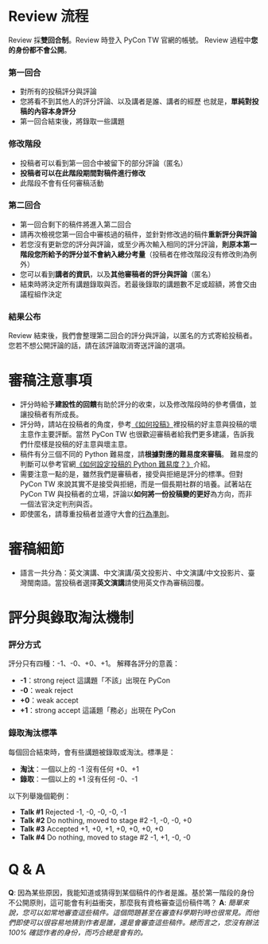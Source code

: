 # Review 流程
Review 採**雙回合制**。Review 時登入 PyCon TW 官網的帳號。
Review 過程中**您的身份都不會公開**。

### 第一回合
- 對所有的投稿評分與評論
- 您將看不到其他人的評分評論、以及講者是誰、講者的經歷
  也就是，**單純對投稿的內容本身評分**
- 第一回合結束後，將錄取一些講題

### 修改階段
- 投稿者可以看到第一回合中被留下的部分評論（匿名）
- **投稿者可以在此階段期間對稿件進行修改**
- 此階段不會有任何審稿活動

### 第二回合
- 第一回合剩下的稿件將進入第二回合
- 請再次檢視您第一回合中審核過的稿件，並針對修改過的稿件**重新評分與評論**
- 若您沒有更新您的評分與評論，或至少再次輸入相同的評分評論，**則原本第一階段您所給予的評分並不會納入總分考量**（投稿者在修改階段沒有修改則為例外）
- 您可以看到**講者的資訊**，以及**其他審稿者的評分與評論**（匿名）
- 結束時將決定所有講題錄取與否。若最後錄取的講題數不足或超額，將會交由議程組作決定

### 結果公布
Review 結束後，我們會整理第二回合的評分與評論，以匿名的方式寄給投稿者。您若不想公開評論的話，請在該評論取消寄送評論的選項。

# 審稿注意事項
+ 評分時給予**建設性的回饋**有助於評分的收束，以及修改階段時的參考價值，並讓投稿者有所成長。
+ 評分時，請站在投稿者的角度，參考[《如何投稿》](https://tw.pycon.org/2021/zh-hant/speaking/talk)裡投稿的好主意與投稿的壞主意作主要評斷。當然 PyCon TW 也很歡迎審稿者給我們更多建議，告訴我們什麼樣是投稿的好主意與壞主意。
+ 稿件有分三個不同的 Python 難易度，請**根據對應的難易度來審稿**。
難易度的判斷可以參考官網[《如何設定投稿的 Python 難易度？》](https://tw.pycon.org/2021/zh-hant/speaking/talk)介紹。
+ 需要注意一點的是，雖然我們是審稿者，接受與拒絕是評分的標準。但對 PyCon TW 來說其實不是接受與拒絕，而是一個長期社群的培養。試著站在 PyCon TW 與投稿者的立場，評論以**如何將一份投稿變的更好**為方向，而非一個法官決定判刑與否。
+ 即使匿名，請尊重投稿者並遵守大會的[行為準則](https://tw.pycon.org/2021/zh-hant/about/code-of-conduct)。

# 審稿細節
+ 語言一共分為：英文演講、中文演講/英文投影片、中文演講/中文投影片、臺灣閩南語。當投稿者選擇**英文演講**請使用英文作為審稿回覆。


# 評分與錄取淘汰機制
### 評分方式
評分只有四種：-1、-0、+0、+1。
解釋各評分的意義：
* **-1**：strong reject    這講題「不該」出現在 PyCon
* **-0**：weak reject
* **+0**：weak accept
* **+1**：strong accept    這議題「務必」出現在 PyCon

### 錄取淘汰標準
每個回合結束時，會有些講題被錄取或淘汰。標準是：
* **淘汰**：一個以上的 -1 沒有任何 +0、+1
* **錄取**：一個以上的 +1 沒有任何 -0、-1

以下列舉幾個範例：
* **Talk #1** Rejected
  -1, -0, -0, -0, -1
* **Talk #2** Do nothing, moved to stage #2
  -1, -0, -0, +0
* **Talk #3** Accepted
  +1, +0, +1, +0, +0, +0, +0
* **Talk #4** Do nothing, moved to stage #2
  -1, +1, -0, -0


# Q & A
**Q**: 因為某些原因，我能知道或猜得到某個稿件的作者是誰。基於第一階段的身份不公開原則，這可能會有利益衝突，那麼我有資格審查這份稿件嗎？
**A**: *簡單來說，您可以如常地審查這些稿件。這個問題甚至在審查科學期刊時也很常見。而他們即使可以很容易地猜到作者是誰，還是會審查這些稿件。總而言之，您沒有辦法 100% 確認作者的身份，而巧合總是會有的。*
